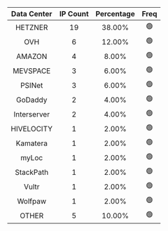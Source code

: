 | Data Center | IP Count | Percentage | Freq |
|:------------:|:--------:|:-----------:|:-----:|
| HETZNER | 19 | 38.00% | 🟢 |
| OVH | 6 | 12.00% | 🟢 |
| AMAZON | 4 | 8.00% | 🟢 |
| MEVSPACE | 3 | 6.00% | 🟢 |
| PSINet | 3 | 6.00% | 🟢 |
| GoDaddy | 2 | 4.00% | 🟢 |
| Interserver | 2 | 4.00% | 🟢 |
| HIVELOCITY | 1 | 2.00% | 🟢 |
| Kamatera | 1 | 2.00% | 🟢 |
| myLoc | 1 | 2.00% | 🟢 |
| StackPath | 1 | 2.00% | 🟢 |
| Vultr | 1 | 2.00% | 🟢 |
| Wolfpaw | 1 | 2.00% | 🟢 |
| OTHER | 5 | 10.00% | 🟢 |